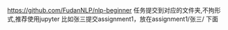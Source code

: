 https://github.com/FudanNLP/nlp-beginner
任务提交到对应的文件夹,不拘形式,推荐使用jupyter
比如张三提交assignment1，放在assignment1/张三/ 下面
